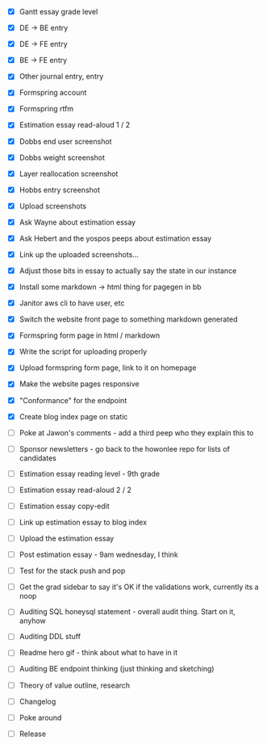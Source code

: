 - [x] Gantt essay grade level
- [x] DE -> BE entry
- [x] DE -> FE entry
- [x] BE -> FE entry
- [x] Other journal entry, entry

- [x] Formspring account
- [x] Formspring rtfm
- [x] Estimation essay read-aloud 1 / 2
- [x] Dobbs end user screenshot
- [x] Dobbs weight screenshot
- [x] Layer reallocation screenshot
- [x] Hobbs entry screenshot
- [x] Upload screenshots

- [x] Ask Wayne about estimation essay
- [x] Ask Hebert and the yospos peeps about estimation essay
- [x] Link up the uploaded screenshots...
- [x] Adjust those bits in essay to actually say the state in our instance

- [x] Install some markdown -> html thing for pagegen in bb
- [x] Janitor aws cli to have user, etc
- [x] Switch the website front page to something markdown generated
- [x] Formspring form page in html / markdown
- [x] Write the script for uploading properly
- [x] Upload formspring form page, link to it on homepage
- [x] Make the website pages responsive
- [x] "Conformance" for the endpoint
- [x] Create blog index page on static

- [ ] Poke at Jawon's comments - add a third peep who they explain this to
- [ ] Sponsor newsletters - go back to the howonlee repo for lists of candidates
- [ ] Estimation essay reading level - 9th grade
- [ ] Estimation essay read-aloud 2 / 2
- [ ] Estimation essay copy-edit
- [ ] Link up estimation essay to blog index
- [ ] Upload the estimation essay

- [ ] Post estimation essay - 9am wednesday, I think
- [ ] Test for the stack push and pop
- [ ] Get the grad sidebar to say it's OK if the validations work, currently its a noop
- [ ] Auditing SQL honeysql statement - overall audit thing. Start on it, anyhow
- [ ] Auditing DDL stuff
- [ ] Readme hero gif - think about what to have in it

- [ ] Auditing BE endpoint thinking (just thinking and sketching)
- [ ] Theory of value outline, research
- [ ] Changelog
- [ ] Poke around
- [ ] Release

